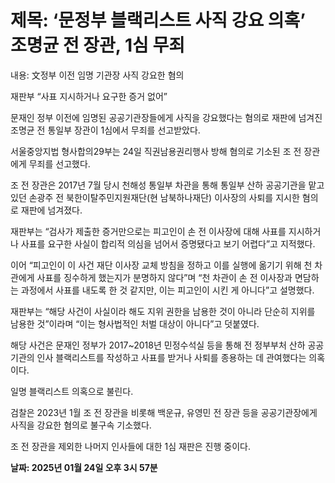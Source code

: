 # **제목: ‘문정부 블랙리스트 사직 강요 의혹’ 조명균 전 장관, 1심 무죄**

  내용: 文정부 이전 임명 기관장 사직 강요한 혐의

재판부 “사표 지시하거나 요구한 증거 없어” 

문재인 정부 이전에 임명된 공공기관장들에게 사직을 강요했다는 혐의로 재판에 넘겨진 조명균 전 통일부 장관이 1심에서 무죄를 선고받았다.

서울중앙지법 형사합의29부는 24일 직권남용권리행사 방해 혐의로 기소된 조 전 장관에게 무죄를 선고했다.

조 전 장관은 2017년 7월 당시 천해성 통일부 차관을 통해 통일부 산하 공공기관을 맡고 있던 손광주 전 북한이탈주민지원재단(현 남북하나재단) 이사장의 사퇴를 지시한 혐의로 재판에 넘겨졌다. 

재판부는 “검사가 제출한 증거만으로는 피고인이 손 전 이사장에 대해 사표를 지시하거나 사표를 요구한 사실이 합리적 의심을 넘어서 증명됐다고 보기 어렵다”고 지적했다. 

이어 “피고인이 이 사건 재단 이사장 교체 방침을 정하고 이를 실행에 옮기기 위해 천 차관에게 사표를 징수하게 했는지가 분명하지 않다”며 “천 차관이 손 전 이사장과 면담하는 과정에서 사표를 내도록 한 것 같지만, 이는 피고인이 시킨 게 아니다”고 설명했다.

재판부는 “해당 사건이 사실이라 해도 지위 권한을 남용한 것이 아니라 단순히 지위를 남용한 것”이라며 “이는 형사법적인 처벌 대상이 아니다”고 덧붙였다.

해당 사건은 문재인 정부가 2017~2018년 민정수석실 등을 통해 전 정부부처 산하 공공기관의 인사 블랙리스트를 작성하고 사표를 받거나 사퇴를 종용하는 데 관여했다는 의혹이다. 

일명 블랙리스트 의혹으로 불린다.

검찰은 2023년 1월 조 전 장관을 비롯해 백운규, 유영민 전 장관 등을 공공기관장에게 사직을 강요한 혐의로 불구속 기소했다. 

조 전 장관을 제외한 나머지 인사들에 대한 1심 재판은 진행 중이다.

  **날짜: 2025년 01월 24일 오후 3시 57분**